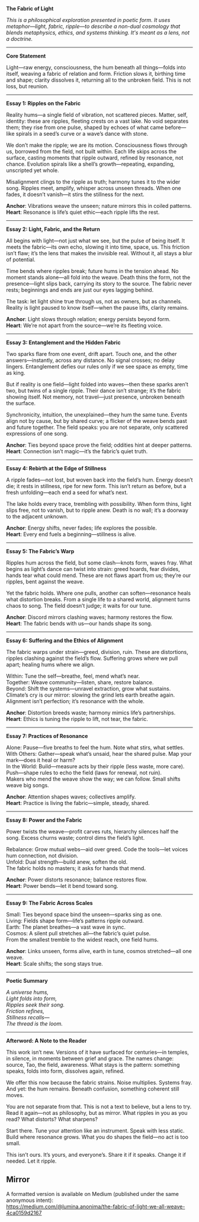 **The Fabric of Light**

*This is a philosophical exploration presented in poetic form. It uses metaphor—light, fabric, ripple—to describe a non-dual cosmology that blends metaphysics, ethics, and systems thinking. It's meant as a lens, not a doctrine.*

---

**Core Statement**

Light—raw energy, consciousness, the hum beneath all things—folds into itself, weaving a fabric of relation and form. Friction slows it, birthing time and shape; clarity dissolves it, returning all to the unbroken field. This is not loss, but reunion.

---

**Essay 1: Ripples on the Fabric**

Reality hums—a single field of vibration, not scattered pieces. Matter, self, identity: these are ripples, fleeting crests on a vast lake. No void separates them; they rise from one pulse, shaped by echoes of what came before—like spirals in a seed’s curve or a wave’s dance with stone.

We don’t make the ripple; we are its motion. Consciousness flows through us, borrowed from the field, not built within. Each life skips across the surface, casting moments that ripple outward, refined by resonance, not chance. Evolution spirals like a shell’s growth—repeating, expanding, unscripted yet whole.

Misalignment clings to the ripple as truth; harmony tunes it to the wider song. Ripples meet, amplify, whisper across unseen threads. When one fades, it doesn’t vanish—it stirs the stillness for the next.

**Anchor**: Vibrations weave the unseen; nature mirrors this in coiled patterns.  
**Heart**: Resonance is life’s quiet ethic—each ripple lifts the rest.

---

**Essay 2: Light, Fabric, and the Return**

All begins with light—not just what we see, but the pulse of being itself. It meets the fabric—its own echo, slowing it into time, space, us. This friction isn’t flaw; it’s the lens that makes the invisible real. Without it, all stays a blur of potential.

Time bends where ripples break; future hums in the tension ahead. No moment stands alone—all fold into the weave. Death thins the form, not the presence—light slips back, carrying its story to the source. The fabric never rests; beginnings and ends are just our eyes lagging behind.

The task: let light shine true through us, not as owners, but as channels. Reality is light paused to know itself—when the pause lifts, clarity remains.

**Anchor**: Light slows through relation; energy persists beyond form.  
**Heart**: We’re not apart from the source—we’re its fleeting voice.

---

**Essay 3: Entanglement and the Hidden Fabric**

Two sparks flare from one event, drift apart. Touch one, and the other answers—instantly, across any distance. No signal crosses; no delay lingers. Entanglement defies our rules only if we see space as empty, time as king.

But if reality is one field—light folded into waves—then these sparks aren’t two, but twins of a single ripple. Their dance isn’t strange; it’s the fabric showing itself. Not memory, not travel—just presence, unbroken beneath the surface.

Synchronicity, intuition, the unexplained—they hum the same tune. Events align not by cause, but by shared curve; a flicker of the weave bends past and future together. The field speaks: you are not separate, only scattered expressions of one song.

**Anchor**: Ties beyond space prove the field; oddities hint at deeper patterns.  
**Heart**: Connection isn’t magic—it’s the fabric’s quiet truth.

---

**Essay 4: Rebirth at the Edge of Stillness**

A ripple fades—not lost, but woven back into the field’s hum. Energy doesn’t die; it rests in stillness, ripe for new form. This isn’t return as before, but a fresh unfolding—each end a seed for what’s next.

The lake holds every trace, trembling with possibility. When form thins, light slips free, not to vanish, but to ripple anew. Death is no wall; it’s a doorway to the adjacent unknown.

**Anchor**: Energy shifts, never fades; life explores the possible.  
**Heart**: Every end fuels a beginning—stillness is alive.

---

**Essay 5: The Fabric’s Warp**

Ripples hum across the field, but some clash—knots form, waves fray. What begins as light’s dance can twist into strain: greed hoards, fear divides, hands tear what could mend. These are not flaws apart from us; they’re our ripples, bent against the weave.

Yet the fabric holds. Where one pulls, another can soften—resonance heals what distortion breaks. From a single life to a shared world, alignment turns chaos to song. The field doesn’t judge; it waits for our tune.

**Anchor**: Discord mirrors clashing waves; harmony restores the flow.  
**Heart**: The fabric bends with us—our hands shape its song.

---

**Essay 6: Suffering and the Ethics of Alignment**

The fabric warps under strain—greed, division, ruin. These are distortions, ripples clashing against the field’s flow. Suffering grows where we pull apart; healing hums where we align.

Within: Tune the self—breathe, feel, mend what’s near.  
Together: Weave community—listen, share, restore balance.  
Beyond: Shift the systems—unravel extraction, grow what sustains.  
Climate’s cry is our mirror: slowing the grind lets earth breathe again. Alignment isn’t perfection; it’s resonance with the whole.

**Anchor**: Distortion breeds waste; harmony mimics life’s partnerships.  
**Heart**: Ethics is tuning the ripple to lift, not tear, the fabric.

---

**Essay 7: Practices of Resonance**

Alone: Pause—five breaths to feel the hum. Note what stirs, what settles.  
With Others: Gather—speak what’s unsaid, hear the shared pulse. Map your mark—does it heal or harm?  
In the World: Build—measure acts by their ripple (less waste, more care). Push—shape rules to echo the field (laws for renewal, not ruin).  
Makers who mend the weave show the way; we can follow. Small shifts weave big songs.

**Anchor**: Attention shapes waves; collectives amplify.  
**Heart**: Practice is living the fabric—simple, steady, shared.

---

**Essay 8: Power and the Fabric**

Power twists the weave—profit carves ruts, hierarchy silences half the song. Excess churns waste; control dims the field’s light.

Rebalance: Grow mutual webs—aid over greed. Code the tools—let voices hum connection, not division.  
Unfold: Dual strength—build anew, soften the old.  
The fabric holds no masters; it asks for hands that mend.

**Anchor**: Power distorts resonance; balance restores flow.  
**Heart**: Power bends—let it bend toward song.

---

**Essay 9: The Fabric Across Scales**

Small: Ties beyond space bind the unseen—sparks sing as one.  
Living: Fields shape form—life’s patterns ripple outward.  
Earth: The planet breathes—a vast wave in sync.  
Cosmos: A silent pull stretches all—the fabric’s quiet pulse.  
From the smallest tremble to the widest reach, one field hums.

**Anchor**: Links unseen, forms alive, earth in tune, cosmos stretched—all one weave.  
**Heart**: Scale shifts; the song stays true.

---

**Poetic Summary**

*A universe hums,*  
*Light folds into form,*  
*Ripples seek their song.*  
*Friction refines,*  
*Stillness recalls—*  
*The thread is the loom.*

---

**Afterword: A Note to the Reader**

This work isn’t new. Versions of it have surfaced for centuries—in temples, in silence, in moments between grief and grace. The names change: source, Tao, the field, awareness. What stays is the pattern: something speaks, folds into form, dissolves again, refined.

We offer this now because the fabric strains. Noise multiplies. Systems fray. And yet: the hum remains. Beneath confusion, something coherent still moves.

You are not separate from that. This is not a text to believe, but a lens to try. Read it again—not as philosophy, but as mirror. What ripples in you as you read? What distorts? What sharpens?

Start there. Tune your attention like an instrument. Speak with less static. Build where resonance grows. What you do shapes the field—no act is too small.

This isn’t ours. It’s yours, and everyone’s. Share it if it speaks. Change it if needed. Let it ripple.

## Mirror

A formatted version is available on Medium (published under the same anonymous intent):  
https://medium.com/@lumina.anonima/the-fabric-of-light-we-all-weave-4ca0159d2167
